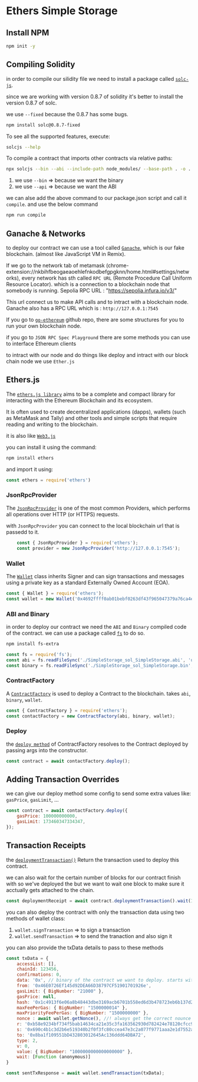 # Ethers Simple Storage

## Install NPM

```bash
npm init -y
```

## Compiling Solidity

in order to compile our silidity file we need to install a package called [`solc-js`](https://github.com/ethereum/solc-js).

since we are working with version 0.8.7 of solidity it's better to install the version 0.8.7 of solc.

we use ``--fixed`` because the 0.8.7 has some bugs.

```bash
npm install solc@0.8.7-fixed
```

To see all the supported features, execute:

```bash
solcjs --help
```

To compile a contract that imports other contracts via relative paths:

```bash
npx solcjs --bin --abi --include-path node_modules/ --base-path . -o . SolidityFileName.sol
```

1. we use `--bin` => because we want the binary
2. we use `--api` => because we want the ABI

we can alse add the above command to our package.json script and call it `compile`. and use the below command

```bash
npm run compile
```

## Ganache & Networks

to deploy our contract we can use a tool called [`Ganache`](https://archive.trufflesuite.com/ganache), which is our fake blockchain. (almost like JavaScript VM in Remix).

If we go to the network tab of metamask (chrome-extension://nkbihfbeogaeaoehlefnkodbefgpgknn/home.html#settings/networks), every network has sth called `RPC URL` (Remote Procedure Call Uniform Resource Locator).
which is a connection to a blockchain node that somebody is running.
Sepolia RPC URL : "https://sepolia.infura.io/v3/"

This url connect us to make API calls and to intract with a blockchain node.
Ganache also has a RPC URL which is : `http://127.0.0.1:7545`

If you go to [`go-ethereum`](https://github.com/ethereum/go-ethereum) github repo, there are some structures for you to run your own blockchain node.

if you go to `JSON RPC Spec Playground` there are some methods you can use to interface Ethereum clients

to intract with our node and do things like deploy and intract with our block chain node we use `Ether.js`

## Ethers.js

The [`ethers.js library`]((https://docs.ethers.org/v6/)) aims to be a complete and compact library for interacting with the Ethereum Blockchain and its ecosystem.

It is often used to create decentralized applications (dapps), wallets (such as MetaMask and Tally) and other tools and simple scripts that require reading and writing to the blockchain.

it is also like [`Web3.js`](https://web3js.readthedocs.io/en/v1.10.0/)

you can install it using the command:

```bash
npm install ethers
```

and import it using:

```js
const ethers = require('ethers')
```

### JsonRpcProvider

The [`JsonRpcProvider`](https://docs.ethers.org/v6/api/providers/jsonrpc/#JsonRpcProvider) is one of the most common Providers, which performs all operations over HTTP (or HTTPS) requests.

with `JsonRpcProvider` you can connect to the local blockchain url that is passedd to it.

```js
    const { JsonRpcProvider } = require('ethers');
    const provider = new JsonRpcProvider('http://127.0.0.1:7545');
```

### Wallet

The [`Wallet`](https://docs.ethers.org/v5/api/signer/#Wallet) class inherits Signer and can sign transactions and messages using a private key as a standard Externally Owned Account (EOA).

```js
const { Wallet } = require('ethers');
const wallet = new Wallet('0x4692ffff0ab01bebf0263df43f965047379a76ca4ee486df915bbf2ac8ac9745', provider);
```

### ABI and Binary

in order to deploy our contract we need the `ABI` and `Binary` compiled code of the contract. we can use a package called [`fs`](https://www.npmjs.com/package/fs-extra) to do so.

```bash
npm install fs-extra
```

```js
const fs = require('fs');
const abi = fs.readFileSync('./SimpleStorage_sol_SimpleStorage.abi', 'utf-8');
const binary = fs.readFileSync('./SimpleStorage_sol_SimpleStorage.bin', 'utf-8');
```

### ContractFactory

A [`ContractFactory`](https://docs.ethers.org/v6/api/contract/#ContractFactory) is used to deploy a Contract to the blockchain. takes `abi`, `binary`, `wallet`.

```js
const { ContractFactory } = require('ethers');
const contactFactory = new ContractFactory(abi, binary, wallet);
```

### Deploy

the [`deploy method`](https://docs.ethers.org/v6/api/contract/#ContractFactory-deploy) of ContractFactory resolves to the Contract deployed by passing args into the constructor.

```js
const contract = await contactFactory.deploy();
```

## Adding Transaction Overrides

we can give our deploy method some config to send some extra values like:  `gasPrice`, `gasLimit`, ...

```js
const contract = await contactFactory.deploy({
    gasPrice: 100000000000,
    gasLimit: 173460347334347,
});
```

## Transaction Receipts

the [`deploymentTransaction()`](https://docs.ethers.org/v6/api/contract/#BaseContract-deploymentTransaction) Return the transaction used to deploy this contract.

we can also wait for the certain number of blocks for our contract finish with so we've deployed the but we want to wait one block to make sure it acctually gets attached to the chain.

```js
const deploymentReceipt = await contract.deploymentTransaction().wait(1);
```

you can also deploy the contract with only the transaction data using two methods of wallet class:

1. `wallet.signTransaction` => to sign a transaction
2. `wallet.sendTransaction` => to send the tranaction and also sign it

you can also provide the txData details to pass to these methods

```js
const txData = {
    accessList: [],
    chainId: 123456,
    confirmations: 0,
    data: '0x', // binary of the contract we want to deploy. starts with 0x
    from: '0x46E0726Ef145d92DEA66D38797CF51901701926e',
    gasLimit: { BigNumber: "21000" },
    gasPrice: null,
    hash: '0x1c4913f6e06a8b48443dbe3169acb6701b558ed6d3b478723eb6b137d2418792',
    maxFeePerGas: { BigNumber: "1500000014" },
    maxPriorityFeePerGas: { BigNumber: "1500000000" },
    nonce : await wallet.getNonce(), //! always get the correct nounce
    r: '0xb58e9234bf734f5bab14634ca21e35c3fa163562930d782424e78120cfcc9b8f',
    s: '0x690c4b1c3d2b6e519340b2f0f3fc80ccea47e3c2a077f9771aaa2e1d7552aa24',
    to: '0x8ba1f109551bD432803012645Ac136ddd64DBA72',
    type: 2,
    v: 0,
    value: { BigNumber: "1000000000000000000" },
    wait: [Function (anonymous)]
}

const sentTxResponse = await wallet.sendTransaction(txData);
```
